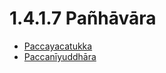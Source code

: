 # 1.4.1.7 Pañhāvāra

* [Paccayacatukka](1.4.1.7/Paccayacatukka.md)
* [Paccanīyuddhāra](1.4.1.7/Paccaniyuddhara.md)
